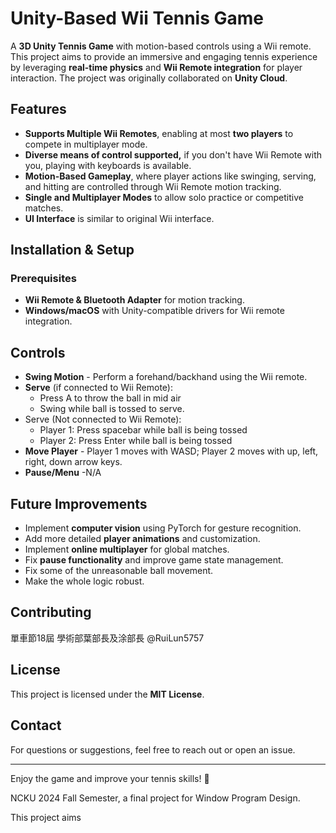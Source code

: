 # Unity-Based Wii Tennis Game

A **3D Unity Tennis Game** with motion-based controls using a Wii remote. This project aims to provide an immersive and engaging tennis experience by leveraging **real-time physics** and **Wii Remote integration** for player interaction. The project was originally collaborated on **Unity Cloud**.

## Features

* **Supports Multiple Wii Remotes**, enabling at most **two players** to compete in multiplayer mode.
* **Diverse means of control supported,** if you don't have Wii Remote with you, playing with keyboards is available.
* **Motion-Based Gameplay**, where player actions like swinging, serving, and hitting are controlled through Wii Remote motion tracking.
* **Single and Multiplayer Modes** to allow solo practice or competitive matches.
* **UI Interface** is similar to original Wii interface.

## Installation & Setup

### Prerequisites

* **Wii Remote & Bluetooth Adapter** for motion tracking.
* **Windows/macOS** with Unity-compatible drivers for Wii remote integration.

## Controls

* **Swing Motion** - Perform a forehand/backhand using the Wii remote.
* **Serve**  (if connected to Wii Remote):
  * Press A to throw the ball in mid air
  * Swing while ball is tossed to serve.
* Serve (Not connected to Wii Remote):
  * Player 1: Press spacebar while ball is being tossed
  * Player 2: Press Enter while ball is being tossed
* **Move Player** - Player 1 moves with WASD; Player 2 moves with up, left, right, down arrow keys.
* **Pause/Menu** -N/A

## Future Improvements

* Implement **computer vision** using PyTorch for gesture recognition.
* Add more detailed **player animations** and customization.
* Implement **online multiplayer** for global matches.
* Fix **pause functionality** and improve game state management.
* Fix some of the unreasonable ball movement.
* Make the whole logic robust.

## Contributing

單車節18屆 學術部葉部長及涂部長
@RuiLun5757


## License

This project is licensed under the **MIT License**.

## Contact

For questions or suggestions, feel free to reach out or open an issue.

---

Enjoy the game and improve your tennis skills! 🎾

NCKU 2024 Fall Semester, a final project for Window Program Design.

This project aims
